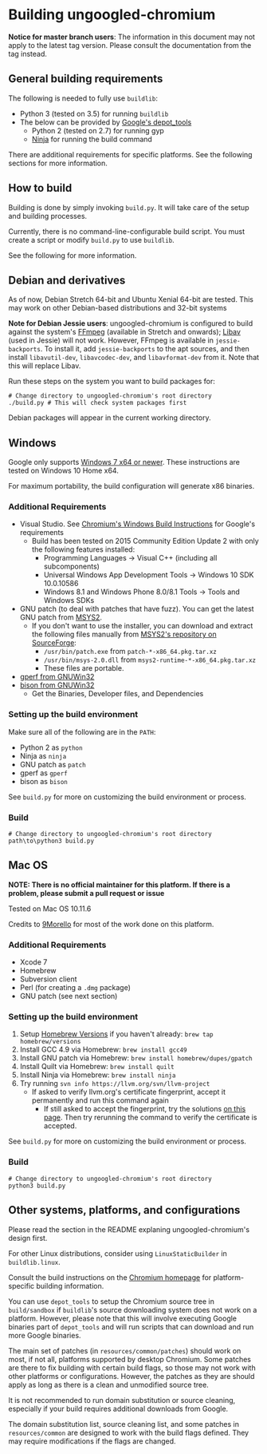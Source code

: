 # Building ungoogled-chromium

**Notice for master branch users**: The information in this document may not apply to the latest tag version. Please consult the documentation from the tag instead.

## General building requirements

The following is needed to fully use `buildlib`:
* Python 3 (tested on 3.5) for running `buildlib`
* The below can be provided by [Google's depot_tools](//www.chromium.org/developers/how-tos/install-depot-tools)
    * Python 2 (tested on 2.7) for running gyp
    * [Ninja](//ninja-build.org/) for running the build command

There are additional requirements for specific platforms. See the following sections for more information.

## How to build

Building is done by simply invoking `build.py`. It will take care of the setup and building processes.

Currently, there is no command-line-configurable build script. You must create a script or modify `build.py` to use `buildlib`.

See the following for more information.

## Debian and derivatives

As of now, Debian Stretch 64-bit and Ubuntu Xenial 64-bit are tested.
This may work on other Debian-based distributions and 32-bit systems

**Note for Debian Jessie users**: ungoogled-chromium is configured to build against the system's [FFmpeg](//www.ffmpeg.org/) (available in Stretch and onwards); [Libav](//libav.org) (used in Jessie) will not work. However, FFmpeg is available in `jessie-backports`. To install it, add `jessie-backports` to the apt sources, and then install `libavutil-dev`, `libavcodec-dev`, and `libavformat-dev` from it. Note that this will replace Libav.

Run these steps on the system you want to build packages for:

    # Change directory to ungoogled-chromium's root directory
    ./build.py # This will check system packages first

Debian packages will appear in the current working directory.

## Windows

Google only supports [Windows 7 x64 or newer](https://chromium.googlesource.com/chromium/src/+/51.0.2704.106/docs/windows_build_instructions.md#Setting-up-the-environment-for-Visual-Studio). These instructions are tested on Windows 10 Home x64.

For maximum portability, the build configuration will generate x86 binaries.

### Additional Requirements
* Visual Studio. See [Chromium's Windows Build Instructions](https://chromium.googlesource.com/chromium/src/+/51.0.2704.106/docs/windows_build_instructions.md) for Google's requirements
    * Build has been tested on 2015 Community Edition Update 2 with only the following features installed:
        * Programming Languages -> Visual C++ (including all subcomponents)
        * Universal Windows App Development Tools -> Windows 10 SDK 10.0.10586
        * Windows 8.1 and Windows Phone 8.0/8.1 Tools -> Tools and Windows SDKs
* GNU patch (to deal with patches that have fuzz). You can get the latest GNU patch from [MSYS2](http://msys2.github.io/).
    * If you don't want to use the installer, you can download and extract the following files manually from [MSYS2's repository on SourceForge](https://sourceforge.net/projects/msys2/files/REPOS/MSYS2/x86_64/):
        * `/usr/bin/patch.exe` from `patch-*-x86_64.pkg.tar.xz`
        * `/usr/bin/msys-2.0.dll` from `msys2-runtime-*-x86_64.pkg.tar.xz`
        * These files are portable.
* [gperf from GNUWin32](http://gnuwin32.sourceforge.net/packages/gperf.htm)
* [bison from GNUWin32](http://gnuwin32.sourceforge.net/packages/bison.htm)
    * Get the Binaries, Developer files, and Dependencies

### Setting up the build environment

Make sure all of the following are in the `PATH`:
* Python 2 as `python`
* Ninja as `ninja`
* GNU patch as `patch`
* gperf as `gperf`
* bison as `bison`

See `build.py` for more on customizing the build environment or process.

### Build

    # Change directory to ungoogled-chromium's root directory
    path\to\python3 build.py

## Mac OS

**NOTE: There is no official maintainer for this platform. If there is a problem, please submit a pull request or issue**

Tested on Mac OS 10.11.6

Credits to [9Morello](//github.com/9Morello) for most of the work done on this platform.

### Additional Requirements

* Xcode 7
* Homebrew
* Subversion client
* Perl (for creating a `.dmg` package)
* GNU patch (see next section)

### Setting up the build environment

1. Setup [Homebrew Versions](//github.com/Homebrew/homebrew-versions) if you haven't already: `brew tap homebrew/versions`
2. Install GCC 4.9 via Homebrew: `brew install gcc49`
3. Install GNU patch via Homebrew: `brew install homebrew/dupes/gpatch`
4. Install Quilt via Homebrew: `brew install quilt`
5. Install Ninja via Homebrew: `brew install ninja`
6. Try running `svn info https://llvm.org/svn/llvm-project`
    * If asked to verify llvm.org's certificate fingerprint, accept it permanently and run this command again
        * If still asked to accept the fingerprint, try the solutions [on this page](http://stackoverflow.com/questions/6115170/svn-error-validating-server-certificate). Then try rerunning the command to verify the certificate is accepted.

See `build.py` for more on customizing the build environment or process.

### Build

    # Change directory to ungoogled-chromium's root directory
    python3 build.py

## Other systems, platforms, and configurations

Please read the section in the README explaning ungoogled-chromium's design first.

For other Linux distributions, consider using `LinuxStaticBuilder` in `buildlib.linux`.

Consult the build instructions on the [Chromium homepage](//www.chromium.org/Home) for platform-specific building information.

You can use `depot_tools` to setup the Chromium source tree in `build/sandbox` if `buildlib`'s source downloading system does not work on a platform. However, please note that this will involve executing Google binaries part of `depot_tools` and will run scripts that can download and run more Google binaries.

The main set of patches (in `resources/common/patches`) should work on most, if not all, platforms supported by desktop Chromium. Some patches are there to fix building with certain build flags, so those may not work with other platforms or configurations. However, the patches as they are should apply as long as there is a clean and unmodified source tree.

It is not recommended to run domain substitution or source cleaning, especially if your build requires additional downloads from Google.

The domain substitution list, source cleaning list, and some patches in `resources/common` are designed to work with the build flags defined. They may require modifications if the flags are changed.
